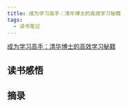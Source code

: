 ```yaml
---
title: 成为学习高手：清华博士的高效学习秘籍
tags:
  - 读书笔记
---
```


[成为学习高手：清华博士的高效学习秘籍](https://weread.qq.com/web/bookDetail/eee324f072938879eeeac4d)

## 读书感悟

## 摘录

